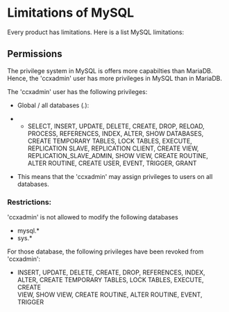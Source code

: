# Limitations of MySQL
Every product has limitations. Here is a list MySQL limitations:
## Permissions
The privilege system in MySQL is offers more capabilties than MariaDB. Hence, the 'ccxadmin' user has more privileges in MySQL than in MariaDB.

The 'ccxadmin' user has the following privileges:
* Global / all databases (*.*):
* * SELECT, INSERT, UPDATE, DELETE, CREATE, DROP, RELOAD, PROCESS, REFERENCES, INDEX, ALTER, SHOW DATABASES, CREATE TEMPORARY TABLES, LOCK TABLES, EXECUTE, REPLICATION SLAVE, REPLICATION CLIENT, CREATE VIEW, REPLICATION_SLAVE_ADMIN, SHOW VIEW, CREATE ROUTINE, ALTER ROUTINE, CREATE USER, EVENT, TRIGGER, GRANT

* This means that the 'ccxadmin' may assign privileges to users on all databases.

### Restrictions:
'ccxadmin' is not allowed to modify the following databases
* mysql.*
* sys.*

For those database, the following privileges have been revoked from 'ccxadmin':
* INSERT, UPDATE, DELETE, CREATE, DROP, REFERENCES, INDEX, ALTER, CREATE TEMPORARY TABLES, LOCK TABLES, EXECUTE, CREATE\
 VIEW, SHOW VIEW, CREATE ROUTINE, ALTER ROUTINE, EVENT, TRIGGER

